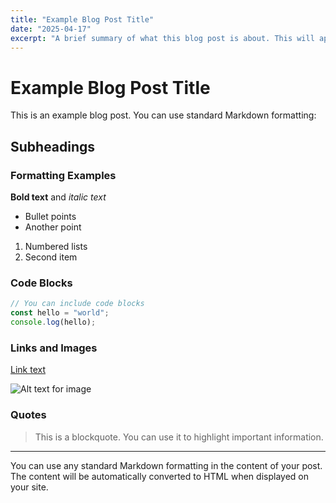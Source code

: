 ```yaml
---
title: "Example Blog Post Title"
date: "2025-04-17"
excerpt: "A brief summary of what this blog post is about. This will appear in the blog listing."
---
```


# Example Blog Post Title

This is an example blog post. You can use standard Markdown formatting:

## Subheadings

### Formatting Examples

**Bold text** and *italic text*

- Bullet points
- Another point

1. Numbered lists
2. Second item

### Code Blocks

```javascript
// You can include code blocks
const hello = "world";
console.log(hello);
```

### Links and Images

[Link text](https://example.com)

![Alt text for image](https://example.com/image.jpg)

### Quotes

> This is a blockquote. You can use it to highlight important information.

---

You can use any standard Markdown formatting in the content of your post. The content will be automatically converted to HTML when displayed on your site.